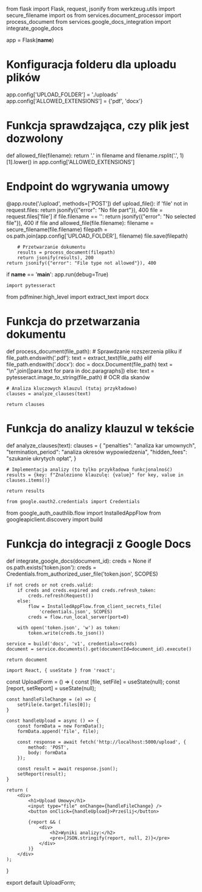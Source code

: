 from flask import Flask, request, jsonify
from werkzeug.utils import secure_filename
import os
from services.document_processor import process_document
from services.google_docs_integration import integrate_google_docs

app = Flask(__name__)

# Konfiguracja folderu dla uploadu plików
app.config['UPLOAD_FOLDER'] = './uploads'
app.config['ALLOWED_EXTENSIONS'] = {'pdf', 'docx'}

# Funkcja sprawdzająca, czy plik jest dozwolony
def allowed_file(filename):
    return '.' in filename and filename.rsplit('.', 1)[1].lower() in app.config['ALLOWED_EXTENSIONS']

# Endpoint do wgrywania umowy
@app.route('/upload', methods=['POST'])
def upload_file():
    if 'file' not in request.files:
        return jsonify({"error": "No file part"}), 400
    file = request.files['file']
    if file.filename == '':
        return jsonify({"error": "No selected file"}), 400
    if file and allowed_file(file.filename):
        filename = secure_filename(file.filename)
        filepath = os.path.join(app.config['UPLOAD_FOLDER'], filename)
        file.save(filepath)
        
        # Przetwarzanie dokumentu
        results = process_document(filepath)
        return jsonify(results), 200
    return jsonify({"error": "File type not allowed"}), 400

if __name__ == '__main__':
    app.run(debug=True)

    import pytesseract
from pdfminer.high_level import extract_text
import docx

# Funkcja do przetwarzania dokumentu
def process_document(file_path):
    # Sprawdzanie rozszerzenia pliku
    if file_path.endswith('.pdf'):
        text = extract_text(file_path)
    elif file_path.endswith('.docx'):
        doc = docx.Document(file_path)
        text = "\n".join([para.text for para in doc.paragraphs])
    else:
        text = pytesseract.image_to_string(file_path)  # OCR dla skanów

    # Analiza kluczowych klauzul (tutaj przykładowo)
    clauses = analyze_clauses(text)

    return clauses

# Funkcja do analizy klauzul w tekście
def analyze_clauses(text):
    clauses = {
        "penalties": "analiza kar umownych",
        "termination_period": "analiza okresów wypowiedzenia",
        "hidden_fees": "szukanie ukrytych opłat",
    }

    # Implementacja analizy (to tylko przykładowa funkcjonalność)
    results = {key: f"Znaleziono klauzulę: {value}" for key, value in clauses.items()}
    
    return results

    from google.oauth2.credentials import Credentials
from google_auth_oauthlib.flow import InstalledAppFlow
from googleapiclient.discovery import build

# Funkcja do integracji z Google Docs
def integrate_google_docs(document_id):
    creds = None
    if os.path.exists('token.json'):
        creds = Credentials.from_authorized_user_file('token.json', SCOPES)

    if not creds or not creds.valid:
        if creds and creds.expired and creds.refresh_token:
            creds.refresh(Request())
        else:
            flow = InstalledAppFlow.from_client_secrets_file(
                'credentials.json', SCOPES)
            creds = flow.run_local_server(port=0)

        with open('token.json', 'w') as token:
            token.write(creds.to_json())

    service = build('docs', 'v1', credentials=creds)
    document = service.documents().get(documentId=document_id).execute()

    return document

    import React, { useState } from 'react';

const UploadForm = () => {
    const [file, setFile] = useState(null);
    const [report, setReport] = useState(null);

    const handleFileChange = (e) => {
        setFile(e.target.files[0]);
    }

    const handleUpload = async () => {
        const formData = new FormData();
        formData.append('file', file);

        const response = await fetch('http://localhost:5000/upload', {
            method: 'POST',
            body: formData
        });

        const result = await response.json();
        setReport(result);
    }

    return (
        <div>
            <h1>Upload Umowy</h1>
            <input type="file" onChange={handleFileChange} />
            <button onClick={handleUpload}>Prześlij</button>

            {report && (
                <div>
                    <h2>Wyniki analizy:</h2>
                    <pre>{JSON.stringify(report, null, 2)}</pre>
                </div>
            )}
        </div>
    );
}

export default UploadForm;
